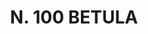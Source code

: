 ---
title: "N. 100 BETULA"
plant-name: "N. 100"
plant-number: "100"
plant-xml: "/assets/xml/plant100.xml"
plant-title: "N. 100 BETULA"
plant-taxon-link: ""
plant-taxon-link: ""
layout: single-xml
---
